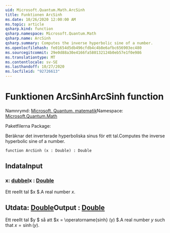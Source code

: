 ```yaml
---
uid: Microsoft.Quantum.Math.ArcSinh
title: Funktionen ArcSinh
ms.date: 10/26/2020 12:00:00 AM
ms.topic: article
qsharp.kind: function
qsharp.namespace: Microsoft.Quantum.Math
qsharp.name: ArcSinh
qsharp.summary: Computes the inverse hyperbolic sine of a number.
ms.openlocfilehash: fe01654d5db496cfdb4c4b8e6afbc656903ec480
ms.sourcegitcommit: 29e0d88a30e4166fa580132124b0eb57e1f0e986
ms.translationtype: MT
ms.contentlocale: sv-SE
ms.lasthandoff: 10/27/2020
ms.locfileid: "92726613"
---
```

# <a name="arcsinh-function"></a><span data-ttu-id="e13b0-102">Funktionen ArcSinh</span><span class="sxs-lookup"><span data-stu-id="e13b0-102">ArcSinh function</span></span>

<span data-ttu-id="e13b0-103">Namnrymd: [Microsoft. Quantum. matematik](xref:Microsoft.Quantum.Math)</span><span class="sxs-lookup"><span data-stu-id="e13b0-103">Namespace: [Microsoft.Quantum.Math](xref:Microsoft.Quantum.Math)</span></span>

<span data-ttu-id="e13b0-104">Paketfilerna [](https://nuget.org/packages/)</span><span class="sxs-lookup"><span data-stu-id="e13b0-104">Package: [](https://nuget.org/packages/)</span></span>


<span data-ttu-id="e13b0-105">Beräknar det inverterade hyperboliska sinus för ett tal.</span><span class="sxs-lookup"><span data-stu-id="e13b0-105">Computes the inverse hyperbolic sine of a number.</span></span>

```qsharp
function ArcSinh (x : Double) : Double
```


## <a name="input"></a><span data-ttu-id="e13b0-106">Indata</span><span class="sxs-lookup"><span data-stu-id="e13b0-106">Input</span></span>

### <a name="x--double"></a><span data-ttu-id="e13b0-107">x: [dubbel](xref:microsoft.quantum.lang-ref.double)</span><span class="sxs-lookup"><span data-stu-id="e13b0-107">x : [Double](xref:microsoft.quantum.lang-ref.double)</span></span>

<span data-ttu-id="e13b0-108">Ett reellt tal $x $.</span><span class="sxs-lookup"><span data-stu-id="e13b0-108">A real number $x$.</span></span>



## <a name="output--double"></a><span data-ttu-id="e13b0-109">Utdata: [Double](xref:microsoft.quantum.lang-ref.double)</span><span class="sxs-lookup"><span data-stu-id="e13b0-109">Output : [Double](xref:microsoft.quantum.lang-ref.double)</span></span>

<span data-ttu-id="e13b0-110">Ett reellt tal $y $ så att $x = \operatorname{sinh} (y) $.</span><span class="sxs-lookup"><span data-stu-id="e13b0-110">A real number $y$ such that $x = \operatorname{sinh}(y)$.</span></span>